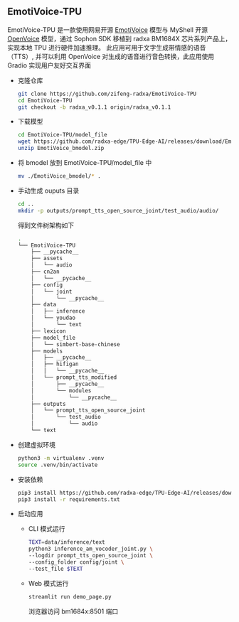 ## EmotiVoice-TPU 

EmotiVoice-TPU 是一款使用网易开源 [EmotiVoice](https://github.com/netease-youdao/EmotiVoice) 模型与 MyShell 开源 [OpenVoice](https://github.com/myshell-ai/OpenVoice) 模型，通过 Sophon SDK 移植到 radxa BM1684X 芯片系列产品上，实现本地 TPU 进行硬件加速推理。
此应用可用于文字生成带情感的语音（TTS）, 并可以利用 OpenVoice 对生成的语音进行音色转换，此应用使用 Gradio 实现用户友好交互界面

- 克隆仓库

    ```bash
    git clone https://github.com/zifeng-radxa/EmotiVoice-TPU
    cd EmotiVoice-TPU
    git checkout -b radxa_v0.1.1 origin/radxa_v0.1.1
    ```

- 下载模型

    ```bash
    cd EmotiVoice-TPU/model_file
    wget https://github.com/radxa-edge/TPU-Edge-AI/releases/download/EmotiVoice/EmotiVoice_bmodel.zip
    unzip EmotiVoice_bmodel.zip
    ```

- 将 bmodel 放到 EmotiVoice-TPU/model_file 中

    ```bash
    mv ./EmotiVoice_bmodel/* .
    ```

- 手动生成 ouputs 目录

    ```bash
    cd ..
    mkdir -p outputs/prompt_tts_open_source_joint/test_audio/audio/
    ```

  得到文件树架构如下
  
  ```bash
  .
  └── EmotiVoice-TPU
      ├── __pycache__
      ├── assets
      │   └── audio
      ├── cn2an
      │   └── __pycache__
      ├── config
      │   └── joint
      │       └── __pycache__
      ├── data
      │   ├── inference
      │   └── youdao
      │       └── text
      ├── lexicon
      ├── model_file
      │   └── simbert-base-chinese
      ├── models
      │   ├── __pycache__
      │   ├── hifigan
      │   │   └── __pycache__
      │   └── prompt_tts_modified
      │       ├── __pycache__
      │       └── modules
      │           └── __pycache__
      ├── outputs
      │   └── prompt_tts_open_source_joint
      │       └── test_audio
      │           └── audio
      └── text
  
  ```

- 创建虚拟环境

  ```bash
  python3 -m virtualenv .venv
  source .venv/bin/activate
  ```

- 安装依赖

  ```bash
  pip3 install https://github.com/radxa-edge/TPU-Edge-AI/releases/download/v0.1.0/tpu_perf-1.2.31-py3-none-manylinux2014_aarch64.whl
  pip3 install -r requirements.txt
  ```
- 启动应用
  - CLI 模式运行
  
     ```bash
     TEXT=data/inference/text
     python3 inference_am_vocoder_joint.py \
     --logdir prompt_tts_open_source_joint \
     --config_folder config/joint \
     --test_file $TEXT
     ```

  - Web 模式运行
    ```bash
    streamlit run demo_page.py
    ```

    浏览器访问 bm1684x:8501 端口